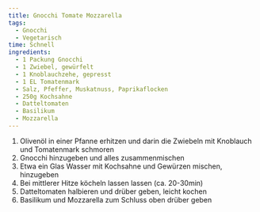 ```yaml
---
title: Gnocchi Tomate Mozzarella
tags:
  - Gnocchi
  - Vegetarisch
time: Schnell
ingredients:
  - 1 Packung Gnocchi
  - 1 Zwiebel, gewürfelt
  - 1 Knoblauchzehe, gepresst
  - 1 EL Tomatenmark
  - Salz, Pfeffer, Muskatnuss, Paprikaflocken
  - 250g Kochsahne
  - Datteltomaten
  - Basilikum
  - Mozzarella
---
```

1. Olivenöl in einer Pfanne erhitzen und darin die Zwiebeln mit Knoblauch und
   Tomatenmark schmoren
2. Gnocchi hinzugeben und alles zusammenmischen
3. Etwa ein Glas Wasser mit Kochsahne und Gewürzen mischen, hinzugeben
4. Bei mittlerer Hitze köcheln lassen lassen (ca. 20-30min)
5. Datteltomaten halbieren und drüber geben, leicht kochen
6. Basilikum und Mozzarella zum Schluss oben drüber geben
